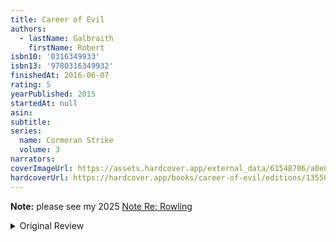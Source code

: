 ```yaml
---
title: Career of Evil
authors:
  - lastName: Galbraith
    firstName: Robert
isbn10: '0316349933'
isbn13: '9780316349932'
finishedAt: 2016-06-07
rating: 5
yearPublished: 2015
startedAt: null
asin:
subtitle:
series:
  name: Cormoran Strike
  volume: 3
narrators:
coverImageUrl: https://assets.hardcover.app/external_data/61548706/a0e812ac1bffd8c04031b4b179de76c25dc26794.jpeg
hardcoverUrl: https://hardcover.app/books/career-of-evil/editions/13550205
---
```


**Note:** please see my 2025 [Note Re: Rowling](/blog/2025/04/jk-rowling)

<details>
<summary>Original Review</summary>
Rowling (as Galbraith) is really a fantastic storyteller. This book is pure genre fiction, no doubt, but it's also very well executed. I particularly enjoyed this installment, in which Rowling's own convictions (many of which I share) shone through without ever seeming heavy-handed or detracting from the story.
</details>

